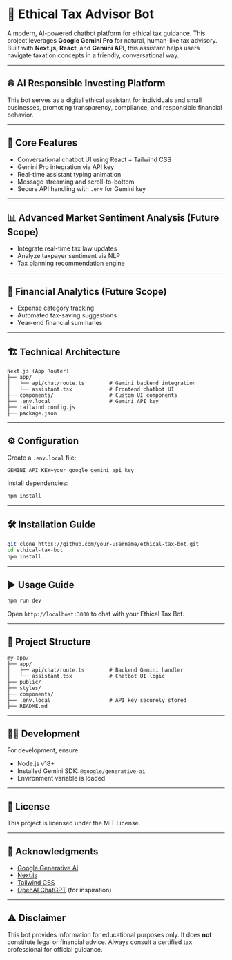# 🤖 Ethical Tax Advisor Bot

A modern, AI-powered chatbot platform for ethical tax guidance. This project leverages **Google Gemini Pro** for natural, human-like tax advisory. Built with **Next.js**, **React**, and **Gemini API**, this assistant helps users navigate taxation concepts in a friendly, conversational way.

---

## 🌐 AI Responsible Investing Platform

This bot serves as a digital ethical assistant for individuals and small businesses, promoting transparency, compliance, and responsible financial behavior.

---

## 🚀 Core Features

* Conversational chatbot UI using React + Tailwind CSS
* Gemini Pro integration via API key
* Real-time assistant typing animation
* Message streaming and scroll-to-bottom
* Secure API handling with `.env` for Gemini key

---

## 📊 Advanced Market Sentiment Analysis (Future Scope)

* Integrate real-time tax law updates
* Analyze taxpayer sentiment via NLP
* Tax planning recommendation engine

---

## 💼 Financial Analytics (Future Scope)

* Expense category tracking
* Automated tax-saving suggestions
* Year-end financial summaries

---

## 🏗️ Technical Architecture

```
Next.js (App Router)
├── app/
│   └── api/chat/route.ts        # Gemini backend integration
│   └── assistant.tsx            # Frontend chatbot UI
├── components/                  # Custom UI components
├── .env.local                   # Gemini API key
├── tailwind.config.js
├── package.json
```

---

## ⚙️ Configuration

Create a `.env.local` file:

```env
GEMINI_API_KEY=your_google_gemini_api_key
```

Install dependencies:

```bash
npm install
```

---

## 🛠️ Installation Guide

```bash
git clone https://github.com/your-username/ethical-tax-bot.git
cd ethical-tax-bot
npm install
```

---

## ▶️ Usage Guide

```bash
npm run dev
```

Open `http://localhost:3000` to chat with your Ethical Tax Bot.

---

## 📁 Project Structure

```
my-app/
├── app/
│   ├── api/chat/route.ts        # Backend Gemini handler
│   └── assistant.tsx            # Chatbot UI logic
├── public/
├── styles/
├── components/
├── .env.local                   # API key securely stored
├── README.md
```

---

## 👩‍💻 Development

For development, ensure:

* Node.js v18+
* Installed Gemini SDK: `@google/generative-ai`
* Environment variable is loaded

---

## 📄 License

This project is licensed under the MIT License.

---

## 👏 Acknowledgments

* [Google Generative AI](https://ai.google.dev)
* [Next.js](https://nextjs.org)
* [Tailwind CSS](https://tailwindcss.com)
* [OpenAI ChatGPT](https://openai.com/chatgpt) (for inspiration)

---

## ⚠️ Disclaimer

This bot provides information for educational purposes only. It does **not** constitute legal or financial advice. Always consult a certified tax professional for official guidance.
